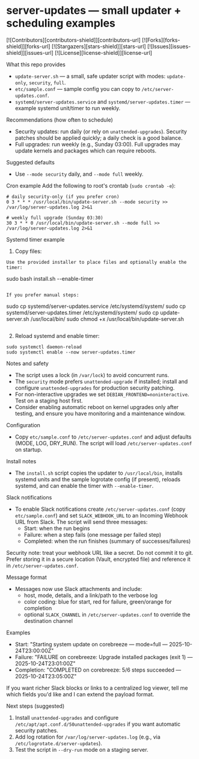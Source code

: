 # server-updates — small updater + scheduling examples

[![Contributors][contributors-shield]][contributors-url]
[![Forks][forks-shield]][forks-url]
[![Stargazers][stars-shield]][stars-url]
[![Issues][issues-shield]][issues-url]
[![License][license-shield]][license-url]

What this repo provides
- `update-server.sh` — a small, safe updater script with modes: `update-only`, `security`, `full`.
- `etc/sample.conf` — sample config you can copy to `/etc/server-updates.conf`.
- `systemd/server-updates.service` and `systemd/server-updates.timer` — example systemd unit/timer to run weekly.

Recommendations (how often to schedule)
- Security updates: run daily (or rely on `unattended-upgrades`). Security patches should be applied quickly; a daily check is a good balance.
- Full upgrades: run weekly (e.g., Sunday 03:00). Full upgrades may update kernels and packages which can require reboots.

Suggested defaults
- Use `--mode security` daily, and `--mode full` weekly.

Cron example
Add the following to root's crontab (`sudo crontab -e`):

```
# daily security-only (if you prefer cron)
0 3 * * * /usr/local/bin/update-server.sh --mode security >> /var/log/server-updates.log 2>&1

# weekly full upgrade (Sunday 03:30)
30 3 * * 0 /usr/local/bin/update-server.sh --mode full >> /var/log/server-updates.log 2>&1
```

Systemd timer example
1. Copy files:

```
Use the provided installer to place files and optionally enable the timer:

```
sudo bash install.sh --enable-timer
```

If you prefer manual steps:

```
sudo cp systemd/server-updates.service /etc/systemd/system/
sudo cp systemd/server-updates.timer /etc/systemd/system/
sudo cp update-server.sh /usr/local/bin/
sudo chmod +x /usr/local/bin/update-server.sh
```
```

2. Reload systemd and enable timer:

```
sudo systemctl daemon-reload
sudo systemctl enable --now server-updates.timer
```

Notes and safety
- The script uses a lock (in `/var/lock`) to avoid concurrent runs.
- The `security` mode prefers `unattended-upgrade` if installed; install and configure `unattended-upgrades` for production security patching.
- For non-interactive upgrades we set `DEBIAN_FRONTEND=noninteractive`. Test on a staging host first.
- Consider enabling automatic reboot on kernel upgrades only after testing, and ensure you have monitoring and a maintenance window.

Configuration
- Copy `etc/sample.conf` to `/etc/server-updates.conf` and adjust defaults (MODE, LOG, DRY_RUN). The script will load `/etc/server-updates.conf` on startup.

Install notes
- The `install.sh` script copies the updater to `/usr/local/bin`, installs systemd units and the sample logrotate config (if present), reloads systemd, and can enable the timer with `--enable-timer`.

Slack notifications
- To enable Slack notifications create `/etc/server-updates.conf` (copy `etc/sample.conf`) and set `SLACK_WEBHOOK_URL` to an Incoming Webhook URL from Slack. The script will send three messages:
	- Start: when the run begins
	- Failure: when a step fails (one message per failed step)
	- Completed: when the run finishes (summary of successes/failures)

Security note: treat your webhook URL like a secret. Do not commit it to git. Prefer storing it in a secure location (Vault, encrypted file) and reference it in `/etc/server-updates.conf`.

Message format
- Messages now use Slack attachments and include:
	- host, mode, details, and a link/path to the verbose log
	- color coding: blue for start, red for failure, green/orange for completion
	- optional `SLACK_CHANNEL` in `/etc/server-updates.conf` to override the destination channel

Examples
- Start: "Starting system update on corebreeze — mode=full — 2025-10-24T23:00:00Z"
- Failure: "FAILURE on corebreeze: Upgrade installed packages (exit 1) — 2025-10-24T23:01:00Z"
- Completion: "COMPLETED on corebreeze: 5/6 steps succeeded — 2025-10-24T23:05:00Z"

If you want richer Slack blocks or links to a centralized log viewer, tell me which fields you'd like and I can extend the payload format.

Next steps (suggested)
1. Install `unattended-upgrades` and configure `/etc/apt/apt.conf.d/50unattended-upgrades` if you want automatic security patches.
2. Add log rotation for `/var/log/server-updates.log` (e.g., via `/etc/logrotate.d/server-updates`).
3. Test the script in `--dry-run` mode on a staging server.
